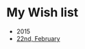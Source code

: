 # My Wish list

* 2015
 * [22nd, February](https://github.com/KimDarren/WishList/blob/develop/20150222.md)